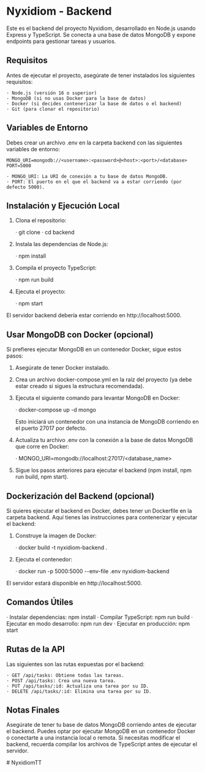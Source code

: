 # Nyxidiom - Backend
Este es el backend del proyecto Nyxidiom, desarrollado en Node.js usando Express y TypeScript. Se conecta a una base de datos MongoDB y expone endpoints para gestionar tareas y usuarios.

## Requisitos
Antes de ejecutar el proyecto, asegúrate de tener instalados los siguientes requisitos:

    · Node.js (versión 16 o superior)
    · MongoDB (si no usas Docker para la base de datos)
    · Docker (si decides contenerizar la base de datos o el backend)
    · Git (para clonar el repositorio)

## Variables de Entorno
Debes crear un archivo .env en la carpeta backend con las siguientes variables de entorno:

    MONGO_URI=mongodb://<username>:<password>@<host>:<port>/<database>
    PORT=5000

    · MONGO_URI: La URI de conexión a tu base de datos MongoDB.
    · PORT: El puerto en el que el backend va a estar corriendo (por defecto 5000).


## Instalación y Ejecución Local
1. Clona el repositorio:

    · git clone <url-del-repositorio>
    · cd backend

2. Instala las dependencias de Node.js:

    · npm install

3. Compila el proyecto TypeScript:

    · npm run build

4. Ejecuta el proyecto:

    · npm start

El servidor backend debería estar corriendo en http://localhost:5000.


## Usar MongoDB con Docker (opcional)
Si prefieres ejecutar MongoDB en un contenedor Docker, sigue estos pasos:

1. Asegúrate de tener Docker instalado.

2. Crea un archivo docker-compose.yml en la raíz del proyecto (ya debe estar creado si sigues la estructura recomendada).

3. Ejecuta el siguiente comando para levantar MongoDB en Docker:

    · docker-compose up -d mongo

    Esto iniciará un contenedor con una instancia de MongoDB corriendo en el puerto 27017 por defecto.

4. Actualiza tu archivo .env con la conexión a la base de datos MongoDB que corre en Docker:

    · MONGO_URI=mongodb://localhost:27017/<database_name>

5. Sigue los pasos anteriores para ejecutar el backend (npm install, npm run build, npm start).


## Dockerización del Backend (opcional)
Si quieres ejecutar el backend en Docker, debes tener un Dockerfile en la carpeta backend. Aquí tienes las instrucciones para contenerizar y ejecutar el backend:

1. Construye la imagen de Docker:

    · docker build -t nyxidiom-backend .

2. Ejecuta el contenedor:

    · docker run -p 5000:5000 --env-file .env nyxidiom-backend

El servidor estará disponible en http://localhost:5000.


## Comandos Útiles
· Instalar dependencias: npm install
· Compilar TypeScript: npm run build
· Ejecutar en modo desarrollo: npm run dev
· Ejecutar en producción: npm start

## Rutas de la API
Las siguientes son las rutas expuestas por el backend:

    · GET /api/tasks: Obtiene todas las tareas.
    · POST /api/tasks: Crea una nueva tarea.
    · PUT /api/tasks/:id: Actualiza una tarea por su ID.
    · DELETE /api/tasks/:id: Elimina una tarea por su ID.


## Notas Finales
Asegúrate de tener tu base de datos MongoDB corriendo antes de ejecutar el backend.
Puedes optar por ejecutar MongoDB en un contenedor Docker o conectarte a una instancia local o remota.
Si necesitas modificar el backend, recuerda compilar los archivos de TypeScript antes de ejecutar el servidor.

#   N y x i d i o m T T  
 